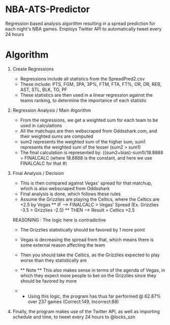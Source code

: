 # NBA-ATS-Predictor
Regression based analysis algorithm resulting in a spread prediction for each night's NBA games. Employs Twitter API to automatically tweet every 24 hours

# Algorithm
  1) Create Regressions
     * Regressions include all statistics from the SpreadPred2.csv
     * These include: PTS, FGM, 3PA, 3P%, FTM, FTA, FT%, OR, DR, REB, AST, STL, BLK, TO, PF
     * These statistics are then used in a linear regression against the teams ranking, to determine the importance of each statistic
     
  2) Regression Analysis / Main Algorithm
     * From the regressions, we get a weighted sum for each team to be used in calculations
     * All the matchups are then webscraped from Oddsshark.com, and their weighted sums are computed
     * sum2 represents the weighted sum of the higher sum, sum1 represents the weighted sum of the lesser (sum2 > sum1)
     * The final calculation is represented by: ((sum2+bias)-sum1)/18.8888 = FINALCALC (where 18.8888 is the constant, and here we use FINALCALC for that #)
     
  3) Final Analysis / Decision
     * This is then compared against Vegas' spread for that matchup, which is also webscraped from Oddsshark
     * Final analysis is done, which follows these rules
      * Assume the Grizzlies are playing the Celtics, where the Celtics are +2.5 by Vegas
      ** IF --> FINALCALC > Vegas' Spread (Ex. Grizzlies -3.5 > Grizzlies -2.5)
      ** THEN --> Result = Celtics +2.5
      
      REASONING : The logic here is contradictive
        * The Grizzlies statistically should be favored by 1 more point
        * Vegas is decreasing the spread from that, which means there is some external reason affecting the team
        * Then you should take the Celtics, as the Grizzlies expected to play worse than they statistically are
        * ** Note ** This also makes sense in terms of the agenda of Vegas, in which they expect more people to bet on the Grizzlies since they should be         favored by more

        * * Using this logic, the program has thus far performed @ 62.87% over 237 games (Correct:149, Incorrect:88)


  4) Finally, the program makes use of the Twitter API, as well as importing schedule and time, to tweet every 24 hours to @locks_szn
      


  

